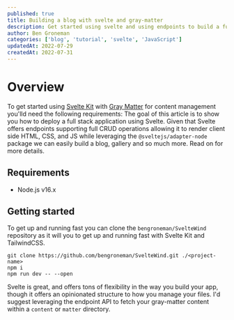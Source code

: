 ```yaml
---
published: true
title: Building a blog with svelte and gray-matter
description: Get started using svelte and using endpoints to build a full stack application
author: Ben Groneman
categories: ['blog', 'tutorial', 'svelte', 'JavaScript']
updatedAt: 2022-07-29
createdAt: 2022-07-31
---
```

# Overview
To get started using [Svelte Kit](https://kit.svelte.dev/) with [Gray Matter](https://github.com/jonschlinkert/gray-matter) for content management you'lld need the following requirements:
The goal of this article is to show you how to deploy a full stack application using Svelte. Given that Svelte offers endpoints supporting full CRUD operations allowing it to render client side HTML, CSS, and JS while leveraging the `@sveltejs/adapter-node`  package we can easily build a blog, gallery and so much more. Read on for more details.

## Requirements
- Node.js v16.x

## Getting started
To get up and running fast you can clone the `bengroneman/SvelteWind`  repository as it will you to get up and running fast with Svelte Kit and TailwindCSS.
```
git clone https://github.com/bengroneman/SvelteWind.git ./<project-name>
npm i
npm run dev -- --open
```
Svelte is great, and offers tons of flexibility in the way you build your app, though it offers an opinionated structure to how you manage your files. I'd suggest leveraging the endpoint API to fetch your gray-matter content within a `content` or `matter` directory.